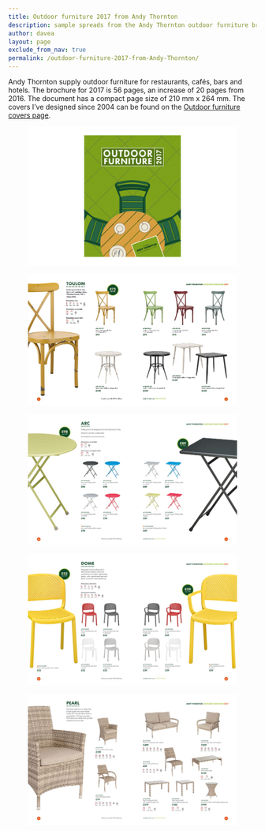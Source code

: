 ```yaml
---
title: Outdoor furniture 2017 from Andy Thornton
description: sample spreads from the Andy Thornton outdoor furniture brochure 2017
author: davea
layout: page
exclude_from_nav: true
permalink: /outdoor-furniture-2017-from-Andy-Thornton/
---
```

Andy Thornton supply outdoor furniture for restaurants, cafés, bars and hotels. The brochure for 2017 is 56 pages, an increase of 20 pages from 2016. The document has a compact page size of 210 mm x 264 mm. The covers I&#8217;ve designed since 2004 can be found on the [Outdoor furniture covers page][1].

<figure><img src="/images/outdoor-2017-001.jpg" alt="cover of Andy Thornton outdoor furniture 2017 brochure" /></figure>
<figure><img src="/images/outdoor-2017-004-005.jpg" alt="spread" /></figure>
<figure><img src="/images/outdoor-2017-010-011.jpg" alt="spread" /></figure>
<figure><img src="/images/outdoor-2017-028-029.jpg" alt="spread" /></figure>
<figure><img src="/images/outdoor-2017-036-037.jpg" alt="spread" /></figure>



 [1]: /outdoor-furniture-covers/
